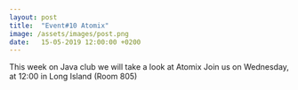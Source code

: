 ```yaml
---
layout: post
title:  "Event#10 Atomix"
image: /assets/images/post.png
date:   15-05-2019 12:00:00 +0200
---
```

This week on Java club we will take a look at Atomix
Join us on Wednesday, at 12:00 in Long Island (Room 805)